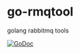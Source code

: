 # go-rmqtool
golang rabbitmq tools

[![GoDoc](https://godoc.org/github.com/lvzhihao/go-rmqtool?status.svg)](https://godoc.org/github.com/lvzhihao/go-rmqtool)

